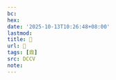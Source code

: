```yaml
---
bc:
hex:
date: '2025-10-13T10:26:48+08:00'
lastmod:
title: 􂡯
url: 􂡯
tags: [鼎]
src: DCCV
note:
---
```

